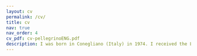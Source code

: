 ```yaml
---
layout: cv
permalink: /cv/
title: cv
nav: true
nav_order: 4
cv_pdf: cv-pellegrinoENG.pdf
description: I was born in Conegliano (Italy) in 1974. I received the Laurea degree in Engineering from the University of Udine (Udine, Italy), in June 2000 and the Ph.D. degree from the same University in May 2005, discussing a thesis on Constrained and Optimal Control. I was Research Fellow at SISSA/ISAS (International School for Advanced Studies, Trieste) and University of Udine. I’m currently Associate Professor at Department of Engineering and Architecture, University of Trieste, where I teach the Control Theory and Computer Vision courses. I'm Senior member of IEEE. I served as Associate Editor of the IEEE Control Systems Letters and I'm member of the Conference Editorial Board of the IEEE Control Systems Society and of the European Control Association. My research interests include Control Theory, Machine Learning and Computer Vision. I have co-authored more than 70 research papers in archival journals, book chapters, and international conference proceedings and I’m the co-inventor of four patents. I have co-founded the company Glance Vision Technologies (GVT) Srl, a former spin–off company of SISSA/ISAS operating in the field of machine vision, with applications to industrial robotics and pharmacy automation.
---
```



